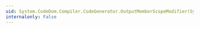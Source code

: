 ```yaml
---
uid: System.CodeDom.Compiler.CodeGenerator.OutputMemberScopeModifier(System.CodeDom.MemberAttributes)
internalonly: False
---
```

